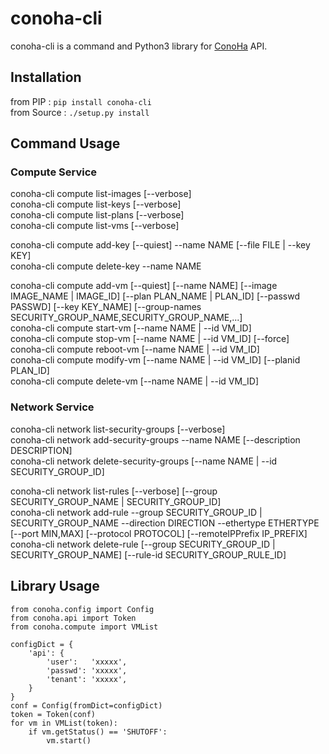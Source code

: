 conoha-cli
==========
conoha-cli is a command and Python3 library for [ConoHa](https://www.conoha.jp/) API.

Installation
------------
from PIP : ``` pip install conoha-cli ```  
from Source : ``` ./setup.py install ```  

Command Usage
-------------
### Compute Service
conoha-cli compute list-images \[--verbose\]  
conoha-cli compute list-keys \[--verbose\]  
conoha-cli compute list-plans \[--verbose\]  
conoha-cli compute list-vms \[--verbose\]  

conoha-cli compute add-key \[--quiest\] --name NAME \[--file FILE | --key KEY\]  
conoha-cli compute delete-key --name NAME  

conoha-cli compute add-vm \[--quiest\] \[--name NAME\] \[--image IMAGE\_NAME | IMAGE\_ID\] \[--plan PLAN\_NAME | PLAN\_ID\] \[--passwd PASSWD\] \[--key KEY\_NAME\] \[--group-names SECURITY\_GROUP\_NAME,SECURITY\_GROUP\_NAME,...\]  
conoha-cli compute start-vm  \[--name NAME | --id VM\_ID\]  
conoha-cli compute stop-vm   \[--name NAME | --id VM\_ID\] \[--force\]  
conoha-cli compute reboot-vm \[--name NAME | --id VM\_ID\]  
conoha-cli compute modify-vm \[--name NAME | --id VM\_ID\] \[--planid PLAN\_ID\]  
conoha-cli compute delete-vm \[--name NAME | --id VM\_ID\]  

### Network Service
conoha-cli network list-security-groups \[--verbose\]  
conoha-cli network add-security-groups --name NAME \[--description DESCRIPTION\]  
conoha-cli network delete-security-groups \[--name NAME | --id SECURITY\_GROUP\_ID\]  

conoha-cli network list-rules \[--verbose\] \[--group SECURITY\_GROUP\_NAME | SECURITY\_GROUP\_ID\]  
conoha-cli network add-rule --group SECURITY\_GROUP\_ID | SECURITY\_GROUP\_NAME --direction DIRECTION --ethertype ETHERTYPE \[--port MIN,MAX\] \[--protocol PROTOCOL\] \[--remoteIPPrefix IP\_PREFIX\]  
conoha-cli network delete-rule \[--group SECURITY\_GROUP\_ID | SECURITY\_GROUP\_NAME\] \[--rule-id SECURITY\_GROUP\_RULE\_ID\]  

Library Usage
-------------
```
from conoha.config import Config
from conoha.api import Token
from conoha.compute import VMList

configDict = {
	'api': {
		'user':   'xxxxx',
		'passwd': 'xxxxx',
		'tenant': 'xxxxx',
	}
}
conf = Config(fromDict=configDict)
token = Token(conf)
for vm in VMList(token):
	if vm.getStatus() == 'SHUTOFF':
		vm.start()
```
